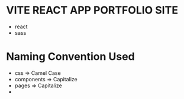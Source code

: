 # VITE REACT APP PORTFOLIO SITE

- react 
- sass 


# Naming Convention Used

- css => Camel Case 
- components => Capitalize
- pages => Capitalize
- 
